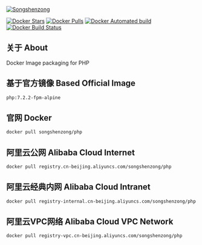 [![Songshenzong](https://cdn.songshenzong.com/images/logo.png)](https://songshenzong.com)

[![Docker Stars](https://img.shields.io/docker/stars/songshenzong/php.svg?style=flat-square)](https://hub.docker.com/r/songshenzong/php/)
[![Docker Pulls](https://img.shields.io/docker/pulls/songshenzong/php.svg?style=flat-square)](https://hub.docker.com/r/songshenzong/php/)
[![Docker Automated build](https://img.shields.io/docker/automated/songshenzong/php.svg?style=flat-square)](https://hub.docker.com/r/songshenzong/php/)
[![Docker Build Status](https://img.shields.io/docker/build/songshenzong/php.svg?style=flat-square)](https://hub.docker.com/r/songshenzong/php/)



## 关于 About
Docker Image packaging for PHP



## 基于官方镜像 Based Official Image

```bash
php:7.2.2-fpm-alpine
```



## 官网 Docker

```bash
docker pull songshenzong/php
```




## 阿里云公网 Alibaba Cloud Internet

```bash
docker pull registry.cn-beijing.aliyuncs.com/songshenzong/php
```




## 阿里云经典内网 Alibaba Cloud Intranet

```bash
docker pull registry-internal.cn-beijing.aliyuncs.com/songshenzong/php
```



## 阿里云VPC网络 Alibaba Cloud VPC Network

```bash
docker pull registry-vpc.cn-beijing.aliyuncs.com/songshenzong/php
```
